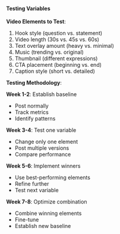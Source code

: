 #### Testing Variables

**Video Elements to Test**:

1. Hook style (question vs. statement)
2. Video length (30s vs. 45s vs. 60s)
3. Text overlay amount (heavy vs. minimal)
4. Music (trending vs. original)
5. Thumbnail (different expressions)
6. CTA placement (beginning vs. end)
7. Caption style (short vs. detailed)

**Testing Methodology**:

**Week 1-2**: Establish baseline

- Post normally
- Track metrics
- Identify patterns

**Week 3-4**: Test one variable

- Change only one element
- Post multiple versions
- Compare performance

**Week 5-6**: Implement winners

- Use best-performing elements
- Refine further
- Test next variable

**Week 7-8**: Optimize combination

- Combine winning elements
- Fine-tune
- Establish new baseline
